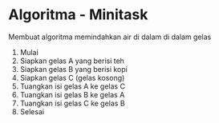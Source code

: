 # Algoritma - Minitask 
Membuat algoritma memindahkan air di dalam di dalam gelas
1. Mulai
2. Siapkan gelas A yang berisi teh
3. Siapkan gelas B yang berisi kopi
3. Siapkan gelas C (gelas kosong)
4. Tuangkan isi gelas A ke gelas C
5. Tuangkan isi gelas B ke gelas A
6. Tuangkan isi gelas C ke gelas B
7. Selesai